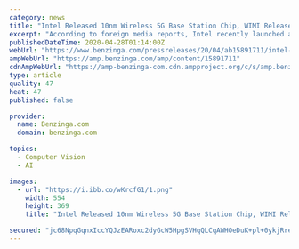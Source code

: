 ```yaml
---
category: news
title: "Intel Released 10nm Wireless 5G Base Station Chip, WIMI Releases AR + AI Vision Cloud Services"
excerpt: "According to foreign media reports, Intel recently launched a series of software and hardware products, including a 10nm process of wireless 5G base station chip –"
publishedDateTime: 2020-04-28T01:14:00Z
webUrl: "https://www.benzinga.com/pressreleases/20/04/ab15891711/intel-released-10nm-wireless-5g-base-station-chip-wimi-releases-ar-ai-vision-cloud-services"
ampWebUrl: "https://amp.benzinga.com/amp/content/15891711"
cdnAmpWebUrl: "https://amp-benzinga-com.cdn.ampproject.org/c/s/amp.benzinga.com/amp/content/15891711"
type: article
quality: 47
heat: 47
published: false

provider:
  name: Benzinga.com
  domain: benzinga.com

topics:
  - Computer Vision
  - AI

images:
  - url: "https://i.ibb.co/wKrcfG1/1.png"
    width: 554
    height: 369
    title: "Intel Released 10nm Wireless 5G Base Station Chip, WIMI Releases AR + AI Vision Cloud Services"

secured: "jc68NpqGqnxIccYQJzEARoxc2dyGcW5HpgSVHqQLCqAWHOeDuK+pl+0ykjRreismHZ0KrkxjYdn7IJFTQkAagkR0PBHRqMQYKJ1gkbOB8spAn5VaeeB588Cy1GfvPUs79E9DdIEYb2ZMrHWcqIiRJYsPrBMiZjXgZkc88xaWtz/U4K9B2TJsZ3wW3Hronk41Rl770oaoFBZVvI6t0pL9lF2ggT+Lo87AFXoel0Mlqud8QqX+s0ceIMLQCPi1vwawb2vGJ2HefxcY94aW0NlO3N5nHU4qgjqu7ma2pUtsnBaFpcHxbohFMJcy4VmUKh/X;WO4TQZvo+Ce44fSCI4trFQ=="
---
```


